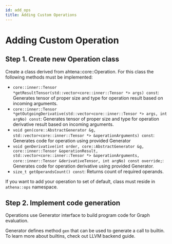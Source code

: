 ```yaml
---
id: add_ops
title: Adding Custom Operations
---
```


# Adding Custom Operation

## Step 1. Create new Operation class

Create a class derived from ahtena::core::Operation.
For this class the following methods must be implemented:

- `core::inner::Tensor *getResultTensor(std::vector<core::inner::Tensor *> args) const`: Generates tensor of proper size and type for operation result based on incoming arguments.
- `core::inner::Tensor *getOutgoingDerivative(std::vector<core::inner::Tensor *> args, int argNo) const`: Generates tensor of proper size and type for operation derivative result based on incoming arguments.
- `void gen(core::AbstractGenerator &g, std::vector<core::inner::Tensor *> &operationArguments) const`: Generates code for operation using provided Generator
- `void genDerivative(int order,
                          core::AbstractGenerator &g,
                          core::inner::Tensor &operationResult,
                          std::vector<core::inner::Tensor *> &operationArguments,
                          core::inner::Tensor &derivativeTensor,
                          int argNo) const override;`: Generates code for operation derivative using provided Generator.
- `size_t getOperandsCount() const`: Returns count of required operands.

If you want to add your operation to set of default, class must 
reside in `athena::ops` namespace. 

## Step 2. Implement code generation

Operations use Generator interface to build program code
for Graph evaluation. 

Generator defines method `gen` that can be used to generate
a call to builtin. To learn more about builtins, check out
LLVM backend guide.